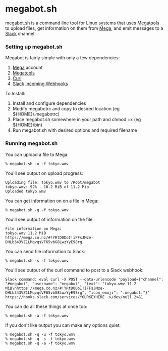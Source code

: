 # megabot.sh
megabot.sh is a command line tool for Linux systems that uses [Megatools][megatools] to upload files, get information on them from [Mega][mega], and emit messages to a [Slack][slack] channel.

[megatools]: https://github.com/megous/megatools
[mega]: https://mega.co.nz
[slack]: https://www.slack.com/
[webhooks]: https://api.slack.com/incoming-webhooks
[curl]: http://curl.haxx.se/

### Setting up megabot.sh

Megabot is fairly simple with only a few dependencies:

1. [Mega][mega] account
2. [Megatools][megatools]
3. [Curl][curl]
4. [Slack][slack] [Incoming Webhooks][webhooks]

To Install:

1. Install and configure dependencies
2. Modify megabotrc and copy to desired location (eg ${HOME}/.megabotrc)
3. Place megabot.sh somewhere in your path and chmod +x (eg ${HOME}/bin)
4. Run megabot.sh with desired options and required filename

### Running megabot.sh

You can upload a file to Mega:

    % megabot.sh -u -f tokyo.wmv

You'll see output on upload progress:

    Uploading file: tokyo.wmv to /Root/megabot
    tokyo.wmv: 92% - 10.2 MiB of 11.2 Mib
    Uploaded tokyo.wmv

You can get information on on a file in Mega:

    % megabot.sh -g -f tokyo.wmv

You'll see output of information on the file:

    File information on Mega:
    tokyo.wmv 11.2 MiB
    https://mega.co.nz/#!YRtD0DoI!iFFsJMze-DHLb343VZ1LMqvqsVF65vbG8LwzYyE98rg

You can send file information to Slack:

    % megabot.sh -s -f tokyo.wmv

You'll see output of the curl command to post to a Slack webhook:

    Slack command: eval curl -X POST --data-urlencode 'payload={"channel": "#megabot", "username": "megabot", "text": "tokyo.wmv 11.2 MiB\nhttps://mega.co.nz/#!YRtD0DoI!iFFsJMze-DHLb343VZ1LMqvqsVF65vbG8LwzYyE98rg", "icon_emoji": ":megabot:"}' https://hooks.slack.com/services/YOURKEYHERE  >/dev/null 2>&1

You can do all these things at once too:

    % megabot.sh -a -f tokyo.wmv

If you don't like output you can make any options quiet:

    % megabot.sh -q -u -f tokyo.wmv
    % megabot.sh -q -s -f tokyo.wmv
    % megabot.sh -q -a -f tokyo.wmv
